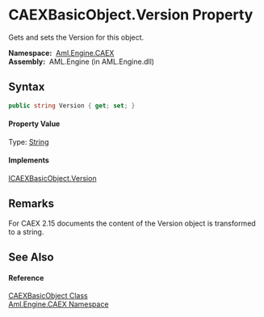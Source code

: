 CAEXBasicObject.Version Property
================================
Gets and sets the Version for this object.

  **Namespace:**  [Aml.Engine.CAEX][1]  
  **Assembly:**  AML.Engine (in AML.Engine.dll)

Syntax
------

```csharp
public string Version { get; set; }
```

#### Property Value
Type: [String][2]
#### Implements
[ICAEXBasicObject.Version][3]  


Remarks
-------
 For CAEX 2.15 documents the content of the Version object is transformed to a string. 

See Also
--------

#### Reference
[CAEXBasicObject Class][4]  
[Aml.Engine.CAEX Namespace][1]  

[1]: ../README.md
[2]: https://docs.microsoft.com/dotnet/api/system.string
[3]: ../ICAEXBasicObject/Version.md
[4]: README.md
[5]: https://www.automationml.org
[6]: ../../icons/logoShade.png